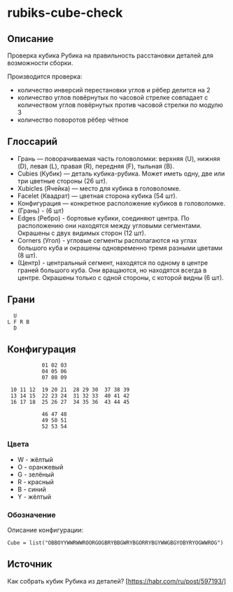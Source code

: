 # rubiks-cube-check

## Описание

Проверка кубика Рубика на правильность расстановки деталей для возможности сборки.

Производится проверка:

- количество инверсий перестановки углов и рёбер делится на 2
- количество углов повёрнутых по часовой стрелке совпадает с количеством углов повёрнутых против часовой стрелки по модулю 3
- количество поворотов рёбер чётное


## Глоссарий

- Грань — поворачиваемая часть головоломки: верхняя (U), нижняя (D), левая (L), правая (R), передняя (F), тыльная (B).
- Cubies (Кубик) — деталь кубика-рубика. Может иметь одну, две или три цветные стороны (26 шт).
- Xubicles (Ячейка) — место для кубика в головоломке.
- Facelet (Квадрат) — цветная сторона кубика (54 шт).
- Конфигурация — конкретное расположение кубиков в головоломке.
- (Грань) - (6 шт)
- Edges (Ребро) - бортовые кубики, соединяют центра. По расположению они находятся между угловыми сегментами. Окрашены с двух видимых сторон (12 шт).
- Corners (Угол) - угловые сегменты располагаются на углах большого куба и окрашены одновременно тремя разными цветами (8 шт).
- (Центр) - центральный сегмент, находятся по одному в центре граней большого куба. Они вращаются, но находятся всегда в центре. Окрашены только с одной стороны, с которой видны (6 шт).


## Грани
```
  U
L F R B
  D
```


## Конфигурация
```
           01 02 03
           04 05 06
           07 08 09

 10 11 12  19 20 21  28 29 30  37 38 39
 13 14 15  22 23 24  31 32 33  40 41 42
 16 17 18  25 26 27  34 35 36  43 44 45

           46 47 48
           49 50 51
           52 53 54
```


### Цвета
- W - жёлтый
- O - оранжевый
- G - зелёный
- R - красный
- B - синий
- Y - жёлтый


### Обозначение

Описание конфигурации:
```
Cube = list("OBBOYYWWRWWROORGOGBRYBBGWRYBGORRYBGYWWGBGYOBYRYOGWWROG")
```

## Источник
Как собрать кубик Рубика из деталей? [https://habr.com/ru/post/597193/]
